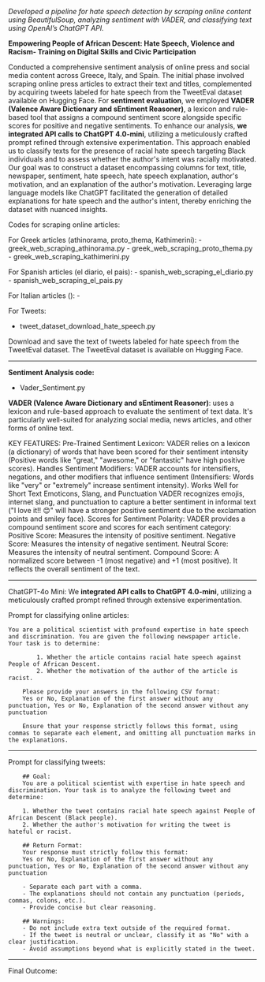 *Developed a pipeline for hate speech detection by scraping online content using BeautifulSoup, analyzing sentiment with VADER, and classifying text using OpenAI’s ChatGPT API.*


**Empowering People of African Descent: Hate Speech, Violence and Racism- Training on Digital Skills and Civic Participation**

Conducted a comprehensive sentiment analysis of online press and social media content across Greece, Italy, and Spain. The initial phase involved scraping online press articles to extract their text and titles, complemented by acquiring tweets labeled for hate speech from the TweetEval dataset available on Hugging Face. For __sentiment evaluation__, we employed __VADER (Valence Aware Dictionary and sEntiment Reasoner)__, a lexicon and rule-based tool that assigns a compound sentiment score alongside specific scores for positive and negative sentiments. To enhance our analysis, __we integrated API calls to ChatGPT 4.0-mini__, utilizing a meticulously crafted prompt refined through extensive experimentation. This approach enabled us to classify texts for the presence of racial hate speech targeting Black individuals and to assess whether the author's intent was racially motivated. Our goal was to construct a dataset encompassing columns for text, title, newspaper, sentiment, hate speech, hate speech explanation, author's motivation, and an explanation of the author's motivation. Leveraging large language models like ChatGPT facilitated the generation of detailed explanations for hate speech and the author's intent, thereby enriching the dataset with nuanced insights.


Codes for scraping online articles:

For Greek articles (athinorama, proto_thema, Kathimerini):
	- greek_web_scraping_athinorama.py
	- greek_web_scraping_proto_thema.py
	- greek_web_scraping_kathimerini.py


For Spanish articles (el diario, el pais):
	- spanish_web_scraping_el_diario.py
	- spanish_web_scraping_el_pais.py

For Italian articles ():
	-


For Tweets:

- tweet_dataset_download_hate_speech.py

Download and save the text of tweets labeled for hate speech from the TweetEval dataset. The TweetEval dataset is available on Hugging Face.	

-----------------------------------------------------------------------------------------------------------------------------------------------------------------------------------------------------------------------------------

**Sentiment Analysis code:**

- Vader_Sentiment.py

__VADER (Valence Aware Dictionary and sEntiment Reasoner)__: uses a lexicon and rule-based approach to evaluate the sentiment of text data. 
It's particularly well-suited for analyzing social media, news articles, and other forms of online text.

KEY FEATURES:
    Pre-Trained Sentiment Lexicon:
    VADER relies on a lexicon (a dictionary) of words that have been scored for their sentiment intensity (Positive words like "great," "awesome," or "fantastic" have high positive scores).
    Handles Sentiment Modifiers:
    VADER accounts for intensifiers, negations, and other modifiers that influence sentiment (Intensifiers: Words like "very" or "extremely" increase sentiment intensity). 
    Works Well for Short Text
    Emoticons, Slang, and Punctuation
    VADER recognizes emojis, internet slang, and punctuation to capture a better sentiment in informal text ("I love it!! 😊" will have a stronger positive sentiment due to the exclamation points and smiley face).
    Scores for Sentiment Polarity:
    VADER provides a compound sentiment score and scores for each sentiment category:
        Positive Score: Measures the intensity of positive sentiment.
        Negative Score: Measures the intensity of negative sentiment.
        Neutral Score: Measures the intensity of neutral sentiment.
        Compound Score: A normalized score between -1 (most negative) and +1 (most positive). It reflects the overall sentiment of the text.

-------------------------------------------------------------------------------------------------------------------------------------------------------------------------

ChatGPT-4o Mini:
We __integrated API calls to ChatGPT 4.0-mini__, utilizing a meticulously crafted prompt refined through extensive experimentation.


Prompt for classifying online articles:

 	You are a political scientist with profound expertise in hate speech and discrimination. You are given the following newspaper article. Your task is to determine:

        	1. Whether the article contains racial hate speech against People of African Descent.
        	2. Whether the motivation of the author of the article is racist.

        Please provide your answers in the following CSV format:
        Yes or No, Explanation of the first answer without any punctuation, Yes or No, Explanation of the second answer without any punctuation

        Ensure that your response strictly follows this format, using commas to separate each element, and omitting all punctuation marks in the explanations.


-------------------------------------------------------------------------------------------------------------------------------------------------------------------------

Prompt for classifying tweets:

        ## Goal:
        You are a political scientist with expertise in hate speech and discrimination. Your task is to analyze the following tweet and determine:

        1. Whether the tweet contains racial hate speech against People of African Descent (Black people).
        2. Whether the author's motivation for writing the tweet is hateful or racist.

        ## Return Format:
        Your response must strictly follow this format:
        Yes or No, Explanation of the first answer without any punctuation, Yes or No, Explanation of the second answer without any punctuation

        - Separate each part with a comma.
        - The explanations should not contain any punctuation (periods, commas, colons, etc.).
        - Provide concise but clear reasoning.

        ## Warnings:
        - Do not include extra text outside of the required format.
        - If the tweet is neutral or unclear, classify it as "No" with a clear justification.
        - Avoid assumptions beyond what is explicitly stated in the tweet.

-------------------------------------------------------------------------------------------------------------------------------------------------------------------------


Final Outcome:





